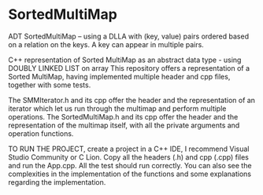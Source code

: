 # SortedMultiMap
ADT SortedMultiMap – using a DLLA with (key, value) pairs ordered based on a relation on the keys. A key can appear in multiple pairs.

C++ representation of Sorted MultiMap as an abstract data type - using DOUBLY LINKED LIST on array
This repository offers a representation of a Sorted MultiMap, having implemented multiple header and cpp files, together with some tests.

The SMMIterator.h and its cpp offer the header and the representation of an iterator which let us run through the multimap and perform multiple operations.
The SortedMultiMap.h and its cpp offer the header and the representation of the multimap itself, with all the private arguments and operation functions.

TO RUN THE PROJECT, create a project in a C++ IDE, I recommend Visual Studio Community or C Lion. Copy all the headers (.h) and cpp (.cpp) files and run the App.cpp. All the test should run correctly.
You can also see the complexities in the implementation of the functions and some explanations regarding the implementation.

